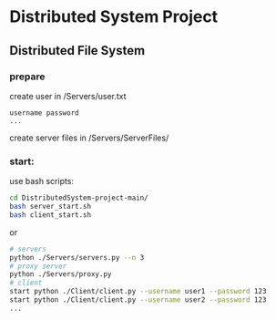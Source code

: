 # Distributed System Project  
## Distributed File System

### prepare
create user in /Servers/user.txt
```
username password
...
```
create server files in /Servers/ServerFiles/

### start:
use bash scripts:
```bash
cd DistributedSystem-project-main/
bash server_start.sh
bash client_start.sh
```
or
```bash
# servers
python ./Servers/servers.py --n 3
# proxy server
python ./Servers/proxy.py
# client
start python ./Client/client.py --username user1 --password 123
start python ./Client/client.py --username user2 --password 123
...
```